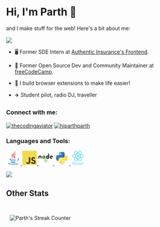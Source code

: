 
<div>
  <h1>Hi, I'm Parth 👋</h1>
  <p style="text-align: left;">
    and I make stuff for the web! Here's a bit about me:
  </p>
  <img
    align="center"
    src="https://github-readme-stats.vercel.app/api?username=thecodingaviator&show_icons=true&theme=radical"
  />

  <br />

  - 🖥️ Former SDE Intern at
  <a href="https://authenticinsurance.com/">Authentic Insurance's Frontend</a>.

  - 🌱 Former Open Source Dev and Community Maintainer at
  <a href="https://freeCodeCamp.org/">freeCodeCamp</a>.

  - 🧩 I build browser extensions to make life easier!

  - ✈️ Student pilot, radio DJ, traveller

  <h3 align="left">Connect with me:</h3>
<p align="left">
<a href="https://codepen.io/thecodingaviator" target="blank"><img align="center" src="https://raw.githubusercontent.com/rahuldkjain/github-profile-readme-generator/master/src/images/icons/Social/codepen.svg" alt="thecodingaviator" height="30" width="40" /></a>
<a href="https://linkedin.com/in/hiparthparth" target="blank"><img align="center" src="https://raw.githubusercontent.com/rahuldkjain/github-profile-readme-generator/master/src/images/icons/Social/linked-in-alt.svg" alt="hiparthparth" height="30" width="40" /></a>
</p>

<h3 align="left">Languages and Tools:</h3>
<p align="left"> <a href="https://www.java.com" target="_blank" rel="noreferrer"> <img src="https://raw.githubusercontent.com/devicons/devicon/master/icons/java/java-original.svg" alt="java" width="40" height="40"/> </a> <a href="https://developer.mozilla.org/en-US/docs/Web/JavaScript" target="_blank" rel="noreferrer"> <img src="https://raw.githubusercontent.com/devicons/devicon/master/icons/javascript/javascript-original.svg" alt="javascript" width="40" height="40"/> </a> <a href="https://nodejs.org" target="_blank" rel="noreferrer"> <img src="https://raw.githubusercontent.com/devicons/devicon/master/icons/nodejs/nodejs-original-wordmark.svg" alt="nodejs" width="40" height="40"/> </a> <a href="https://www.python.org" target="_blank" rel="noreferrer"> <img src="https://raw.githubusercontent.com/devicons/devicon/master/icons/python/python-original.svg" alt="python" width="40" height="40"/> </a> <a href="https://reactjs.org/" target="_blank" rel="noreferrer"> <img src="https://raw.githubusercontent.com/devicons/devicon/master/icons/react/react-original-wordmark.svg" alt="react" width="40" height="40"/> </a> </p>

  <img
    align="left"
    src="https://komarev.com/ghpvc/?username=thecodingaviator"
  />
<br>
  <h2>Other Stats</h2>

  <!--
    [![trophy](https://github-profile-trophy.vercel.app/?username=thecodingaviator&theme=radical&row=1)](https://github.com/thecodingaviator/github-profile-trophy)
  -->

  <br />

  <div style="padding: 10px;">
    <img
      align="center"
      src="https://github-readme-streak-stats.herokuapp.com/?user=thecodingaviator&theme=radical"
      alt="Parth's Streak Counter"
    />
  </div>

  <br />

  <!--
    <div style="padding: 10px;">
      <img
        src="https://github-readme-stats.vercel.app/api/top-langs?username=thecodingaviator&show_icons=true&locale=en&layout=compact&theme=radical"
        alt="Parth's top languages"
      />
    </div>
  -->
</div>
